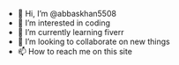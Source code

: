 - 👋 Hi, I’m @abbaskhan5508
- 👀 I’m interested in coding   
- 🌱 I’m currently learning fiverr
- 💞️ I’m looking to collaborate on new things
- 📫 How to reach me on this site 

<!---
abbaskhan5508/abbaskhan5508 is a ✨ special ✨ repository because its `README.md` (this file) appears on your GitHub profile.
You can click the Preview link to take a look at your changes.
--->
